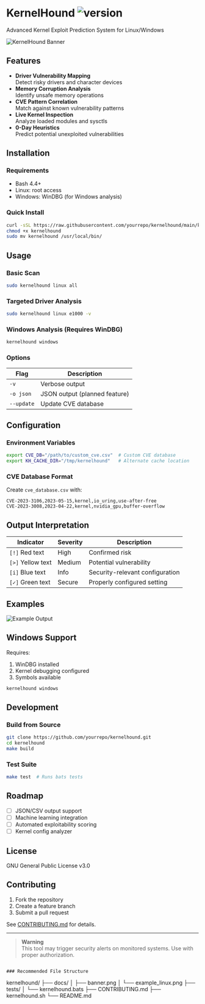 
# KernelHound ![version](https://img.shields.io/badge/version-v2.2-blue)

Advanced Kernel Exploit Prediction System for Linux/Windows

![KernelHound Banner](docs/banner.png)

## Features

- **Driver Vulnerability Mapping**  
  Detect risky drivers and character devices
- **Memory Corruption Analysis**  
  Identify unsafe memory operations
- **CVE Pattern Correlation**  
  Match against known vulnerability patterns
- **Live Kernel Inspection**  
  Analyze loaded modules and sysctls
- **0-Day Heuristics**  
  Predict potential unexploited vulnerabilities

## Installation

### Requirements
- Bash 4.4+
- Linux: root access
- Windows: WinDBG (for Windows analysis)

### Quick Install
```bash
curl -sSL https://raw.githubusercontent.com/yourrepo/kernelhound/main/kernelhound.sh -o kernelhound
chmod +x kernelhound
sudo mv kernelhound /usr/local/bin/
```

## Usage

### Basic Scan
```bash
sudo kernelhound linux all
```

### Targeted Driver Analysis
```bash
sudo kernelhound linux e1000 -v
```

### Windows Analysis (Requires WinDBG)
```bash
kernelhound windows
```

### Options
| Flag        | Description                          |
|-------------|--------------------------------------|
| `-v`        | Verbose output                       |
| `-o json`   | JSON output (planned feature)        |
| `--update`  | Update CVE database                  |

## Configuration

### Environment Variables
```bash
export CVE_DB="/path/to/custom_cve.csv"  # Custom CVE database
export KH_CACHE_DIR="/tmp/kernelhound"   # Alternate cache location
```

### CVE Database Format
Create `cve_database.csv` with:
```
CVE-2023-3106,2023-05-15,kernel,io_uring,use-after-free
CVE-2023-3008,2023-04-22,kernel,nvidia_gpu,buffer-overflow
```

## Output Interpretation

| Indicator          | Severity | Description                     |
|--------------------|----------|---------------------------------|
| `[!]` Red text     | High     | Confirmed risk                  |
| `[>]` Yellow text  | Medium   | Potential vulnerability         |
| `[i]` Blue text    | Info     | Security-relevant configuration |
| `[✓]` Green text   | Secure   | Properly configured setting     |

## Examples

![Example Output](docs/example_linux.png)

## Windows Support

Requires:
1. WinDBG installed
2. Kernel debugging configured
3. Symbols available

```bash
kernelhound windows
```

## Development

### Build from Source
```bash
git clone https://github.com/yourrepo/kernelhound.git
cd kernelhound
make build
```

### Test Suite
```bash
make test  # Runs bats tests
```

## Roadmap

- [ ] JSON/CSV output support
- [ ] Machine learning integration
- [ ] Automated exploitability scoring
- [ ] Kernel config analyzer

## License

GNU General Public License v3.0

## Contributing

1. Fork the repository
2. Create a feature branch
3. Submit a pull request

See [CONTRIBUTING.md](CONTRIBUTING.md) for details.

---

> **Warning**  
> This tool may trigger security alerts on monitored systems. Use with proper authorization.
```

### Recommended File Structure

```
kernelhound/
├── docs/
│   ├── banner.png
│   └── example_linux.png
├── tests/
│   └── kernelhound.bats
├── CONTRIBUTING.md
├── kernelhound.sh
└── README.md
```
